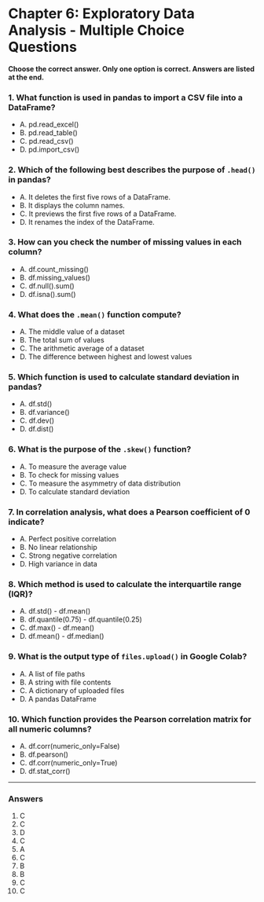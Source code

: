 # Chapter 6: Exploratory Data Analysis - Multiple Choice Questions

**Choose the correct answer. Only one option is correct. Answers are listed at the end.**

### 1. What function is used in pandas to import a CSV file into a DataFrame?
- A. pd.read_excel()
- B. pd.read_table()
- C. pd.read_csv()
- D. pd.import_csv()

### 2. Which of the following best describes the purpose of `.head()` in pandas?
- A. It deletes the first five rows of a DataFrame.
- B. It displays the column names.
- C. It previews the first five rows of a DataFrame.
- D. It renames the index of the DataFrame.

### 3. How can you check the number of missing values in each column?
- A. df.count_missing()
- B. df.missing_values()
- C. df.null().sum()
- D. df.isna().sum()

### 4. What does the `.mean()` function compute?
- A. The middle value of a dataset
- B. The total sum of values
- C. The arithmetic average of a dataset
- D. The difference between highest and lowest values

### 5. Which function is used to calculate standard deviation in pandas?
- A. df.std()
- B. df.variance()
- C. df.dev()
- D. df.dist()

### 6. What is the purpose of the `.skew()` function?
- A. To measure the average value
- B. To check for missing values
- C. To measure the asymmetry of data distribution
- D. To calculate standard deviation

### 7. In correlation analysis, what does a Pearson coefficient of 0 indicate?
- A. Perfect positive correlation
- B. No linear relationship
- C. Strong negative correlation
- D. High variance in data

### 8. Which method is used to calculate the interquartile range (IQR)?
- A. df.std() - df.mean()
- B. df.quantile(0.75) - df.quantile(0.25)
- C. df.max() - df.mean()
- D. df.mean() - df.median()

### 9. What is the output type of `files.upload()` in Google Colab?
- A. A list of file paths
- B. A string with file contents
- C. A dictionary of uploaded files
- D. A pandas DataFrame

### 10. Which function provides the Pearson correlation matrix for all numeric columns?
- A. df.corr(numeric_only=False)
- B. df.pearson()
- C. df.corr(numeric_only=True)
- D. df.stat_corr()

---

### **Answers**
1. C  
2. C  
3. D  
4. C  
5. A  
6. C  
7. B  
8. B  
9. C  
10. C
